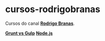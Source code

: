 # cursos-rodrigobranas
Cursos do canal __[Rodrigo Branas](https://www.youtube.com/user/rodrigobranas)__.

__[Grunt vs Gulp](grunt-gulp)__
__[Node.js](nodejs)__